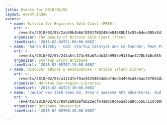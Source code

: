```yaml
---
title: Events for 2018/02/05
layout: event-index
events:
  - name: Bitcoin for Beginners Gold Coast (FREE)
    uri: >-
      /events/2018/02/05/2ab49b4b6bf8591780248de84680b45c93e64ee305a5435384652e4e640dbecd
    organizer: The Beauty of Bitcoin Gold Coast (free)
    timeStart: '2018-02-04T21:00:00.000Z'
  - name: 'Aaron Birkby - CEO, Startup Catalyst and Co-founder, Peak Persona'
    uri: >-
      /events/2018/02/05/243a5fc173c95a67adb32e9955e9130aef278bfb0c055f5f2ea4fd8b2b8784b6
    organizer: Startup Grind Brisbane
    timeStart: '2018-02-05T07:15:00.000Z'
  - name: Discover eBooks & eAudiobooks - Bribie Island Library
    uri: >-
      /events/2018/02/05/a111dfef9ae5525484debef4ed34490cd4e4ae25705dd297431d21c6942bd136
    organizer: Moreton Bay Region Libraries
    timeStart: '2018-02-04T23:30:00.000Z'
  - name: "Junior dev Josh does D3, Anna's awesome API adventures, and lightning talks \U0001F329"
    uri: >-
      /events/2018/02/05/9a42a9d2ef6b22ecf64a9dc9ce6aab6a9c5556711dc90afc105ef9ac739a5762
    organizer: Brisbane Javascript
    timeStart: '2018-02-05T08:30:00.000Z'

---
```

